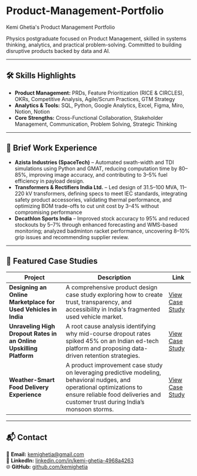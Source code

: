 # Product-Management-Portfolio
Kemi Ghetia's Product Management Portfolio


Physics postgraduate focused on Product Management, skilled in systems thinking, analytics, and practical problem-solving. Committed to building disruptive products backed by data and AI.

---

## 🛠 Skills Highlights
- **Product Management:** PRDs, Feature Prioritization (RICE & CIRCLES), OKRs, Competitive Analysis, Agile/Scrum Practices, GTM Strategy  
- **Analytics & Tools:** SQL, Python, Google Analytics, Excel, Figma, Miro, Notion, Notion  
- **Core Strengths:** Cross-Functional Collaboration, Stakeholder Management, Communication, Problem Solving, Strategic Thinking  

---

## 💼 Brief Work Experience
- **Azista Industries (SpaceTech)** – Automated swath-width and TDI simulations using Python and GMAT, reducing computation time by 80–85%, improving image accuracy, and contributing to 3–5% fuel efficiency in payload design.
- **Transformers & Rectifiers India Ltd.** – Led design of 31.5–100 MVA, 11–220 kV transformers, defining specs to meet IEC standards, integrating safety product accessories, validating thermal performance, and optimizing BOM trade-offs to cut unit cost by 3–4% without compromising performance 
- **Decathlon Sports India** – Improved stock accuracy to 95% and reduced stockouts by 5–7% through enhanced forecasting and WMS-based monitoring; analyzed badminton racket performance, uncovering 8–10% grip issues and recommending supplier review.

---

## 📂 Featured Case Studies

| Project | Description | Link |
|---------|-------------|------|
| **Designing an Online Marketplace for Used Vehicles in India** | A comprehensive product design case study exploring how to create trust, transparency, and accessibility in India's fragmented used vehicle market. | [View Case Study](Case_Studies/Designing-an-Online-Marketplace-for-Used-Vehicles-in-India.pdf) |
| **Unraveling High Dropout Rates in an Online Upskilling Platform** | A root cause analysis identifying why mid-course dropout rates spiked 45% on an Indian ed-tech platform and proposing data-driven retention strategies. | [View Case Study](Case_Studies/Unraveling-High-Dropout-Rates-in-an-Online-Upskilling-Platform.pdf) |
| **Weather-Smart Food Delivery Experience** | A product improvement case study on leveraging predictive modeling, behavioral nudges, and operational optimizations to ensure reliable food deliveries and customer trust during India’s monsoon storms. | [View Case Study](Case_Studies/Weather-Smart-Food-Delivery-Experience.pdf) |

---

## 📬 Contact
📧 **Email:** [kemighetia@gmail.com](mailto:kemighetia@gmail.com)  
🔗 **LinkedIn:** [linkedin.com/in/kemi-ghetia-4968a4263](https://www.linkedin.com/in/kemi-ghetia-4968a4263)  
🌐 **GitHub:** [github.com/kemighetia](https://github.com/kemighetia)
